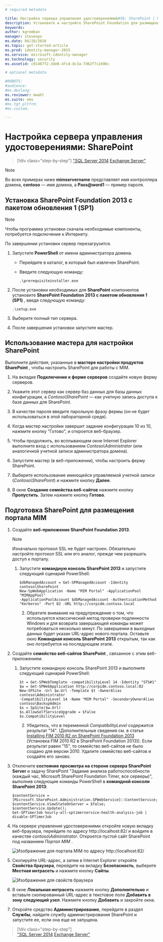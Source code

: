 ```yaml
---
# required metadata

title: Настройка сервера управления удостоверениями&#58; SharePoint | Microsoft Identity Manager
description: Установите и настройте SharePoint Foundation для размещения страницы портала MIM. 
keywords:
author: kgremban
manager: stevenpo
ms.date: 04/28/2016
ms.topic: get-started-article
ms.prod: identity-manager-2015
ms.service: microsoft-identity-manager
ms.technology: security
ms.assetid: c01487f2-3de6-4fc4-8c3a-7d62f7c2496c

# optional metadata

#ROBOTS:
#audience:
#ms.devlang:
ms.reviewer: mwahl
ms.suite: ems
#ms.tgt_pltfrm:
#ms.custom:

---
```


# Настройка сервера управления удостоверениями: SharePoint

>[!div class="step-by-step"]
["SQL Server 2014](prepare-server-sql2014.md)
[Exchange Server"](prepare-server-exchange.md)

> [!NOTE]
> Во всех примерах ниже **mimservername** представляет имя контроллера домена, **contoso** — имя домена, а **Pass@word1** — пример пароля.


## Установка **SharePoint Foundation 2013 с пакетом обновления 1 (SP1)**

> [!NOTE]
> Чтобы программа установки скачала необходимые компоненты, потребуется подключение к Интернету.

По завершении установки сервер перезагрузится.

1.  Запустите **PowerShell** от имени администратора домена.

    -   Перейдите в каталог, в который был извлечен SharePoint.

    -   Введите следующую команду:

        ```
        .\prerequisiteinstaller.exe
        ```

2.  После установки необходимых для **SharePoint** компонентов установите **SharePoint Foundation 2013 с пакетом обновления 1 (SP1)** , введя следующую команду:

    ```
    .\setup.exe
    ```

3.  Выберите полный тип сервера.

4.  После завершения установки запустите мастер.

## Использование мастера для настройки SharePoint

Выполните действия, указанные в **мастере настройки продуктов SharePoint** , чтобы настроить SharePoint для работы с MIM.

1. На вкладке **Подключение к ферме серверов** создайте новую ферму серверов.

2. Укажите этот сервер как сервер баз данных для базы данных конфигурации, а *Contoso\SharePoint* — как учетную запись доступа к базе данных для SharePoint.

3. В качестве пароля введите парольную фразу фермы (он не будет использоваться в этой лабораторной среде).

4. Когда мастер настройки завершит задание конфигурации 10 из 10, нажмите кнопку "Готово", и откроется веб-браузер.

5. Чтобы продолжить, во всплывающем окне Internet Explorer выполните вход с использованием *Contoso\Administrator* (или аналогичной учетной записи администратора домена).

6. Запустите мастер (в веб-приложении), чтобы настроить ферму SharePoint.

7. Выберите использование имеющейся управляемой учетной записи (*Contoso\SharePoint*) и нажмите кнопку **Далее**.

8. В окне **Создание семейства веб-сайтов** нажмите кнопку **Пропустить**.  Затем нажмите кнопку **Готово**.

## Подготовка SharePoint для размещения портала MIM

1. Создайте **веб-приложение SharePoint Foundation 2013**.

    > [!NOTE]
    > Изначально протокол SSL не будет настроен. Обязательно настройте протокол SSL или его аналог, прежде чем разрешать доступ к порталу.

    1. Запустите  **командную консоль SharePoint 2013** и запустите следующий сценарий PowerShell:

        ```
        $dbManagedAccount = Get-SPManagedAccount -Identity contoso\SharePoint
        New-SpWebApplication -Name "MIM Portal" -ApplicationPool "MIMAppPool"
        -ApplicationPoolAccount $dbManagedAccount -AuthenticationMethod "Kerberos" -Port 82 -URL http://corpidm.contoso.local
        ```

        2. Обратите внимание на предупреждение о том, что используется классический метод проверки подлинности Windows и для возврата завершающей команды может потребоваться несколько минут.  По завершении в выходных данных будет указан URL-адрес нового портала.  Оставьте окно **Командная консоль SharePoint 2013** открытым, так как оно потребуется на последующем этапе.

2. Создайте **семейство веб-сайтов SharePoint** , связанное с этим веб-приложением.

    1. Запустите командную консоль SharePoint 2013 и выполните следующий сценарий PowerShell:

        ```
        $t = Get-SPWebTemplate -compatibilityLevel 14 -Identity "STS#1"
        $w = Get-SPWebApplication http://corpidm.contoso.local:82
        New-SPSite -Url $w.Url -Template $t -OwnerAlias contoso\Administrator
        -CompatibilityLevel 14 -Name "MIM Portal" -SecondaryOwnerAlias contoso\BackupAdmin
        $s = SpSite($w.Url)
        $s.AllowSelfServiceUpgrade = $false
        $s.CompatibilityLevel
        ```

        2. Убедитесь, что в переменной *CompatibilityLevel* содержится результат "14".  (Дополнительные сведения см. в статье [Installing FIM 2010 R2 on SharePoint Foundation 2013](http://technet.microsoft.com/library/jj863242.aspx) (Установка FIM 2010 R2 в SharePoint Foundation 2013)). Если результат равен "15", то семейство веб-сайтов не было создано для версии 2010. Удалите семейство веб-сайтов и создайте его заново.

3. Отключите **состояние просмотра на стороне сервера SharePoint Server** и задачу SharePoint "Задание анализа работоспособности (каждый час, Microsoft SharePoint Foundation Timer, все серверы)", выполнив следующие команды PowerShell в **командной консоли SharePoint 2013**:

    ```
    $contentService = [Microsoft.SharePoint.Administration.SPWebService]::ContentService;
    $contentService.ViewStateOnServer = $false;
    $contentService.Update();
    Get-SPTimerJob hourly-all-sptimerservice-health-analysis-job | disable-SPTimerJob
    ```

4. На сервере управления удостоверениями откройте новую вкладку веб-браузера, перейдите по адресу http://localhost:82/ и войдите в качестве *contoso\Administrator*.  Откроется пустой сайт SharePoint под названием *Портал MIM* .

    ![Изображение для портала MIM по адресу http://localhost:82/](media/MIM-DeploySP1.png)

5. Скопируйте URL-адрес, а затем в Internet Explorer откройте **Свойства браузера**, перейдите на вкладку **Безопасность**, выберите **Местная интрасеть** и нажмите кнопку **Сайты**.

    ![Изображение для свойств браузера](media/MIM-DeploySP2.png)

6. В окне **Локальная интрасеть** нажмите кнопку **Дополнительно** и вставьте скопированный URL-адрес в текстовое поле **Добавить в зону следующий узел**. Нажмите кнопку **Добавить** и закройте окна.

7. Откройте средство **Администрирование**, перейдите в раздел **Службы**, найдите службу администрирования SharePoint и запустите ее, если она еще не запущена.

>[!div class="step-by-step"]  
["SQL Server 2014](prepare-server-sql2014.md)
[Exchange Server"](prepare-server-exchange.md)


<!--HONumber=Apr16_HO2-->


